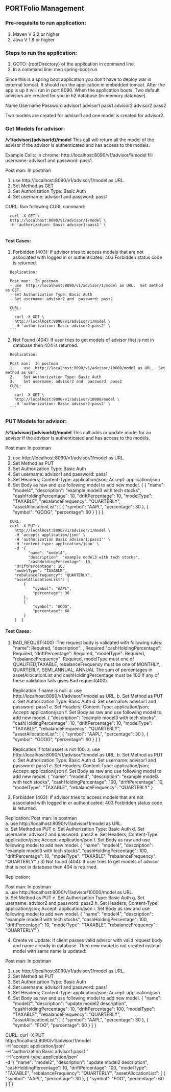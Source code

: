## PORTFolio Management

### Pre-requisite to run application: 
1)	Maven V 3.2 or higher
2)	Java V 1.8 or higher

### Steps to run the application: 
1)	GOTO: {rootDirectory} of the application in command line.
2)	In a command line: mvn spring-boot:run

Since this is a spring boot application you don’t have to deploy war in external tomcat. It should run the application in embedded tomcat. After the app is up it will run in port 8090.
When the application boots. Two default advisors are created for you in h2 database (in-memory database). 

Name	    Username	Password
advisor1	advisor1	pass1
advisor2	advisor2	pass2 

Two models are created for advisor1 and one model is created for advisor2. 

### Get Models for advisor:
**/v1/advisor/{advisorId}/model**
This call will return all the model of the advisor if the advisor is authenticated and has access to the models.

Example Calls:
In chrome:  http://localhost:8090/v1/advisor/1/model  fill username: advisor1 and password: pass1. 

Post man:  In postman  
1.	use  http://localhost:8090/v1/advisor/1/model as URL. 
2.	Set Method as GET
3.	Set Authorization Type: Basic Auth
4.	Set username: advisor1 and  password: pass1

CURL: Run following CURL command:
```
  curl -X GET \
  http://localhost:8090/v1/advisor/1/model \
  -H 'authorization: Basic advisor1:pass1' \
  
 ```

#### Test Cases:

  1)	Forbidden (403): If advisor tries to access models that are not associated with logged in or authenticated; 403 Forbidden status         code is returned. 

      Replication:

      Post man:  In postman  
      -	use  http://localhost:8090/v1/advisor/1/model as URL.  Set method as GET.
      -	Set Authorization Type: Basic Auth
      -	Set username: advisor2 and  password: pass2

      CURL: 
      ```
        curl -X GET \
        http://localhost:8090/v1/advisor/1/model \
        -H 'authorization: Basic advisor2:pass2' \
      ```

  2)	Not Found (404): If user tries to get models of advisor that is not in database then 404 is returned. 

      Replication: 

      Post man:  In postman  
      1.	use  http://localhost:8090/v1/advisor/10000/model as URL.  Set method as GET.
      2.	Set Authorization Type: Basic Auth
      3.	Set username: advisor2 and  password: pass2
      CURL: 
      ```
        curl -X GET \
        http://localhost:8090/v1/advisor/10000/model \
        -H 'authorization: Basic advisor2:pass2' \
      ```

### PUT Models for advisor:
**/v1/advisor/{advisorId}/model**
This call adds or update model for an advisor if the advisor is authenticated and has access to the models.

  Post man:  In postman  
  1.	use  http://localhost:8090/v1/advisor/1/model as URL. 
  2.	Set Method as PUT
  3.	Set Authorization Type: Basic Auth
  4.	Set username: advisor1 and  password: pass1
  5.	Set Headers; Content-Type: application/json; Accept: application/json
  6.	Set Body as raw and use following model to add new model.
  {
    {
            "name": "model4",
            "description": "example model3 with tech stocks",
            "cashHoldingPercentage": 10,
            "driftPercentage": 10,
            "modelType": "TAXABLE",
            "rebalanceFrequency": "QUARTERLY",
            "assetAllocationList": [
                {
                    "symbol": "AAPL",
                    "percentage": 30
                },
                {
                    "symbol": "GOOG",
                    "percentage": 60
                }
            ]
        }
     }
    
      CURL: 
      curl -X PUT \
        http://localhost:8090/v1/advisor/1/model \
        -H 'accept: application/json' \
        -H 'authorization Basic advisor1:pass1'' \
        -H 'content-type: application/json' \
        -d '{
              "name": "model4",
              "description": "example model3 with tech stocks",
              "cashHoldingPercentage": 10,
        "driftPercentage": 10,
        "modelType": "TAXABLE",
        "rebalanceFrequency": "QUARTERLY",
        "assetAllocationList": [
            {
                "symbol": "AAPL",
                "percentage": 30
            },
            {
                "symbol": "GOOG",
                "percentage": 60
            }
        ]  }
        
        
#### Test Cases:
1)	BAD_REQUST(400) :The request body is validated with following rules: 
       "name": Required,
       "description": , Required
       "cashHoldingPercentage": Required,
       "driftPercentage": Required,
       "modelType": Required,
       "rebalanceFrequency": Required,
      modelType must one of QUALIFIED,TAXABLE,
      rebalanceFrequency must  be one of MONTHLY, QUARTERLY, SEMI_ANNUAL, ANNUAL
      The sum of percentages in assetAllocationList and cashHoldingPercentage must be 100
      If any of these validation fails gives Bad request(400).
      
      Replication if name is null: 
      a.	use  http://localhost:8090/v1/advisor/1/model as URL. 
      b.	Set Method as PUT
      c.	Set Authorization Type: Basic Auth
      d.	Set username: advisor1 and  password: pass1
      e.	Set Headers; Content-Type: application/json; Accept: application/json
      f.	Set Body as raw and use following model to add new model.
      {
              "description": "example model3 with tech stocks",
              "cashHoldingPercentage": 10,
              "driftPercentage": 10,
              "modelType": "TAXABLE",
              "rebalanceFrequency": "QUARTERLY",
              "assetAllocationList": [
                  {
                      "symbol": "AAPL",
                      "percentage": 30
                  },
                  {
                      "symbol": "GOOG",
                      "percentage": 60
                  }
              ]
          }

      Replication if total asset is not 100: 
      a.	use  http://localhost:8090/v1/advisor/1/model as URL. 
      b.	Set Method as PUT
      c.	Set Authorization Type: Basic Auth
      d.	Set username: advisor1 and  password: pass1
      e.	Set Headers; Content-Type: application/json; Accept: application/json
      f.	Set Body as raw and use following model to add new model.
      {
              "name": "model4",
              "description": "example model3 with tech stocks",
              "cashHoldingPercentage": 100,
              "driftPercentage": 10,
              "modelType": "TAXABLE",
              "rebalanceFrequency": "QUARTERLY"
          }
          

2)	Forbidden (403): If advisor tries to access models that are not associated with logged in or authenticated; 403 Forbidden status code is returned. 

Replication:
Post man:  In postman  
a.	use  http://localhost:8090/v1/advisor/1/model as URL.  
b.	Set Method as PUT
c.	Set Authorization Type: Basic Auth
d.	Set username: advisor2 and  password: pass2
e.	Set Headers; Content-Type: application/json; Accept: application/json
f.	Set Body as raw and use following model to add new model.
{
        "name": "model4",
        "description": "example model3 with tech stocks",
        "cashHoldingPercentage": 100,
        "driftPercentage": 10,
        "modelType": "TAXABLE",
        "rebalanceFrequency": "QUARTERLY"
    }
3)	Not found (404): If user tries to get models of advisor that is not in database then 404 is returned. 

Replication: 

Post man:  In postman  
a.	use  http://localhost:8090/v1/advisor/10000/model as URL.  
b.	Set Method as PUT
c.	Set Authorization Type: Basic Auth
g.	Set username: advisor2 and  password: pass2
h.	Set Headers; Content-Type: application/json; Accept: application/json
i.	Set Body as raw and use following model to add new model.
{
        "name": "model4",
        "description": "example model3 with tech stocks",
        "cashHoldingPercentage": 100,
        "driftPercentage": 10,
        "modelType": "TAXABLE",
        "rebalanceFrequency": "QUARTERLY"
    }

4)	Create vs Update: If client passes valid advisor with valid request body and name already in database. Then new model is not created instead model with same name is updated:

Post man:  In postman  
1)	use  http://localhost:8090/v1/advisor/1/model as URL. 
2)	Set Method as PUT
3)	Set Authorization Type: Basic Auth
4)	Set username: advisor1 and  password: pass1
5)	Set Headers; Content-Type: application/json; Accept: application/json
6)	Set Body as raw and use following model to add new model.
{
        "name": "model2",
        "description": "update model2 description",
        "cashHoldingPercentage": 10,
        "driftPercentage": 100,
        "modelType": "TAXABLE",
        "rebalanceFrequency": "QUARTERLY",
        "assetAllocationList": [
            {
                "symbol": "AAPL",
                "percentage": 30
            },
            {
                "symbol": "FOO",
                "percentage": 60
            }
        ]
    }
    
CURL: 
curl -X PUT \
  http://localhost:8090/v1/advisor/1/model \
  -H 'accept: application/json' \
  -H 'authorization Basic advisor1:pass1'' \
  -H 'content-type: application/json' \
  -d '{
        "name": "model2",
        "description": "update model2 description",
        "cashHoldingPercentage": 10,
        "driftPercentage": 100,
        "modelType": "TAXABLE",
        "rebalanceFrequency": "QUARTERLY",
        "assetAllocationList": [
            {
                "symbol": "AAPL",
                "percentage": 30
            },
            {
                "symbol": "FOO",
                "percentage": 60
            }
        ]
    }'

